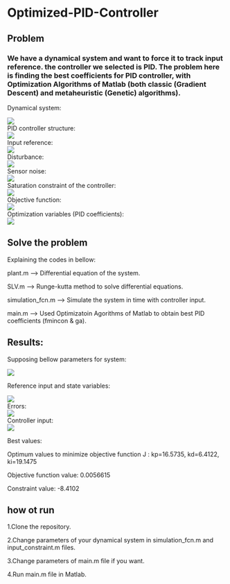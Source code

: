 # Optimized-PID-Controller
## Problem
### We have a dynamical system and want to force it to track input reference. the controller we selected is PID. The problem here is finding the best coefficients for PID controller, with Optimization Algorithms of Matlab (both classic (Gradient Descent) and metaheuristic (Genetic) algorithms).

Dynamical system:
<div align="left">
  <img src="https://github.com/MustafaLotfi/Optimized-PID-Controller/blob/main/displaying/2021-11-06_21-03-47.png">
</div>
PID controller structure:
<div align="left">
  <img src="https://github.com/MustafaLotfi/Optimized-PID-Controller/blob/main/displaying/2021-11-06_21-04-07.png">
</div>
Input reference:
<div align="left">
  <img src="https://github.com/MustafaLotfi/Optimized-PID-Controller/blob/main/displaying/2021-11-06_21-12-50.png">
</div>
Disturbance:
<div align="left">
  <img src="https://github.com/MustafaLotfi/Optimized-PID-Controller/blob/main/displaying/2021-11-06_20-06-35.png">
</div>
Sensor noise:
<div align="left">
  <img src="https://github.com/MustafaLotfi/Optimized-PID-Controller/blob/main/displaying/2021-11-06_21-04-27.png">
</div>
Saturation constraint of the controller:
<div align="left">
  <img src="https://github.com/MustafaLotfi/Optimized-PID-Controller/blob/main/displaying/2021-11-06_21-46-14.png">
</div>
Objective function:
<div align="left">
  <img src="https://github.com/MustafaLotfi/Optimized-PID-Controller/blob/main/displaying/2021-11-06_20-06-54.png">
</div>
Optimization variables (PID coefficients):
<div align="left">
  <img src="https://github.com/MustafaLotfi/Optimized-PID-Controller/blob/main/displaying/2021-11-06_20-07-20.png">
</div>

## Solve the problem
Explaining the codes in bellow:

plant.m --> Differential equation of the system.

SLV.m --> Runge-kutta method to solve differential equations.

simulation_fcn.m --> Simulate the system in time with controller input.

main.m --> Used Optimizatoin Agorithms of Matlab to obtain best PID coefficients (fmincon & ga).

## Results:
Supposing bellow parameters for system:
<div align="left">
  <img src="https://github.com/MustafaLotfi/Optimized-PID-Controller/blob/main/displaying/2021-11-06_21-20-51.png">
</div>

Reference input and state variables:
<div align="left">
  <img src="https://github.com/MustafaLotfi/Optimized-PID-Controller/blob/main/displaying/1.png">
</div>
Errors:
<div align="left">
  <img src="https://github.com/MustafaLotfi/Optimized-PID-Controller/blob/main/displaying/2.png">
</div>
Controller input:
<div align="left">
  <img src="https://github.com/MustafaLotfi/Optimized-PID-Controller/blob/main/displaying/3.png">
</div>

Best values:

Optimum values to minimize objective function J :
kp=16.5735, kd=6.4122, ki=19.1475

Objective function value: 0.0056615

Constraint value: -8.4102

## how ot run
1.Clone the repository.

2.Change parameters of your dynamical system in simulation_fcn.m and input_constraint.m files.

3.Change parameters of main.m file if you want.

4.Run main.m file in Matlab.
